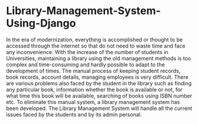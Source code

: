 # Library-Management-System-Using-Django
In the era of modernization, everything is accomplished or thought to be accessed through the internet so that do not need to waste time and face any inconvenience. With the increase of the number of students in Universities, maintaining a library using the old management methods is too complex and time-consuming and hardly possible to adapt to the development of times. The manual process of keeping student records, book records, account details, managing employees is very difficult. There are various problems also faced by the student in the library such as finding any particular book, information whether the book is available or not, for what time this book will be available, searching of books using ISBN number etc. To eliminate this manual system, a library management system has been developed. The Library Management System will handle all the current issues faced by the students and by its admin personal.
